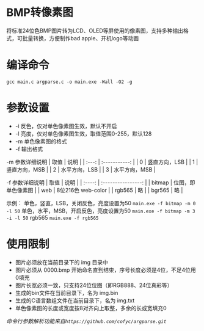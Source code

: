 # BMP转像素图
将标准24位色BMP图片转为LCD、OLED等屏使用的像素图，支持多种输出格式，可批量转换，方便制作bad apple、开机logo等动画

# 编译命令
`gcc main.c argparse.c -o main.exe -Wall -O2 -g`

# 参数设置
* -i 反色，仅对单色像素图生效，默认不开启
* -l 亮度，仅对单色像素图生效，取值范围0-255，默认128
* -m 单色像素图的格式
* -f 输出格式

-m 参数详细说明
| 取值  |     说明      |
| :---: | :-----------: |
|   0   | 竖直方向，LSB |
|   1   | 竖直方向，MSB |
|   2   | 水平方向，LSB |
|   3   | 水平方向，MSB |

-f 参数详细说明
|  取值  |        说明        |
| :----: | :----------------: |
| bitmap | 位图，即单色像素图 |
|  web   | 8位216色 web-color |
| rgb565 |         略         |
| bgr565 |         略         |

示例：
单色，竖直，LSB，关闭反色，亮度设置为50 `main.exe -f bitmap -m 0 -l 50`
单色，水平，MSB，开启反色，亮度设置为50 `main.exe -f bitmap -m 3 -i -l 50`
rgb565 `main.exe -f rgb565`

# 使用限制
* 图片必须放在当前目录下的 img 目录中
* 图片必须从 0000.bmp 开始命名直到结束，序号长度必须是4位，不足4位用0填充
* 图片长宽必须一致，只支持24位位图（即RGB888、24位真彩等）
* 生成的bin文件在当前目录下，名为 img.bin
* 生成的C语言数组文件在当前目录下，名为 img.txt
* 单色像素图的长度或宽度按8对齐向上取整，多余的长或宽填充0

*命令行参数解析功能来自`https://github.com/cofyc/argparse.git`*
